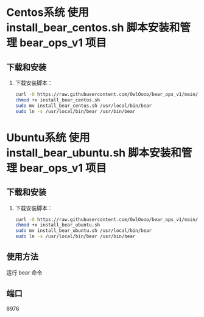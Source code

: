 # Centos系统 使用 install_bear_centos.sh 脚本安装和管理 bear_ops_v1 项目

## 下载和安装

1. 下载安装脚本：
   ```bash
   curl -O https://raw.githubusercontent.com/OwlOooo/bear_ops_v1/main/install_bear_centos.sh
   chmod +x install_bear_centos.sh
   sudo mv install_bear_centos.sh /usr/local/bin/bear
   sudo ln -s /usr/local/bin/bear /usr/bin/bear

# Ubuntu系统 使用 install_bear_ubuntu.sh 脚本安装和管理 bear_ops_v1 项目

## 下载和安装

1. 下载安装脚本：
   ```bash
   curl -O https://raw.githubusercontent.com/OwlOooo/bear_ops_v1/main/install_bear_ubuntu.sh
   chmod +x install_bear_ubuntu.sh
   sudo mv install_bear_ubuntu.sh /usr/local/bin/bear
   sudo ln -s /usr/local/bin/bear /usr/bin/bear
   
## 使用方法
运行 bear 命令

## 端口
8976
